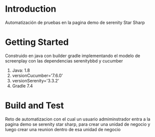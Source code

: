 # Introduction 
Automatización de pruebas en la pagina demo de serenity Star Sharp 

# Getting Started
Construido en java con builder gradle implementando el modelo de screenplay con las dependencias serenitybbd y cucumber

1. Java: 1.8
2. versionCucumber='7.6.0'
3. versionSerenity='3.3.2'
4. Gradle 7.4

# Build and Test
Reto de automatizacion con el cual un usuario admiminstrador entra a la pagina demo se serenity star sharp, para crear una unidad de negocio y 
luego crear una reunion dentro de esa unidad de negocio
